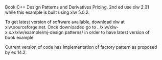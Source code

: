 Book C++ Design Patterns and Derivatives Pricing, 2nd ed use xlw 2.01 while this example is built using xlw 5.0.2.

To get latest version of software available, download xlw at xlw.sourceforge.net. Once downloaded go to ../xlw/xlw-x.x.x/xlw/example/mj-design patterns/ in order to have latest version of book example

Current version of code has implementation of factory pattern as proposed by ex 14.2.
